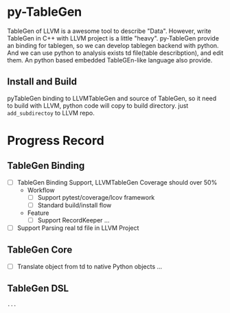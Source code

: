 # py-TableGen

TableGen of LLVM is a awesome tool to describe "Data".
However, write TableGen in C++ with LLVM project is a little "heavy".
py-TableGen provide an binding for tablegen, so we can develop tablegen backend with python.
And we can use python to analysis exists td file(table describption), and edit them.
An python based embedded TableGEn-like language also provide.

## Install and Build
pyTableGen binding to LLVMTableGen and source of TableGen, 
so it need to build with LLVM, python code will copy to build directory.
just `add_subdirectoy` to LLVM repo.


# Progress Record
## TableGen Binding
  - [ ] TableGen Binding Support, LLVMTableGen Coverage should over 50%
    - Workflow
      - [ ] Support pytest/coverage/lcov framework
      - [ ] Standard build/install flow
    - Feature
      - [ ] Support RecordKeeper
      ...
  - [ ] Support Parsing real td file in LLVM Project
## TableGen Core
  - [ ] Translate object from td to native Python objects
  ...

## TableGen DSL
    ...
